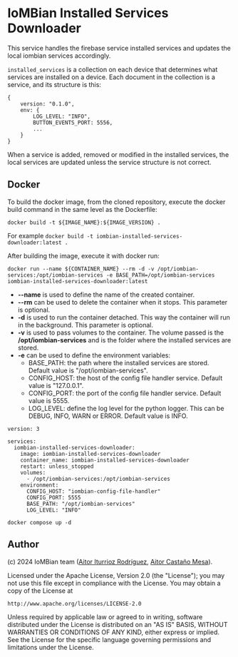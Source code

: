 # IoMBian Installed Services Downloader

This service handles the firebase service installed services and updates the local iombian services accordingly.

`installed_services` is a collection on each device that determines what services are installed on a device.
Each document in the collection is a service, and its structure is this:
```
{
    version: "0.1.0",
    env: {
        LOG_LEVEL: "INFO",
        BUTTON_EVENTS_PORT: 5556,
        ...
    }
}
```

When a service is added, removed or modified in the installed services, the local services are updated unless the service structure is not correct.

## Docker
To build the docker image, from the cloned repository, execute the docker build command in the same level as the Dockerfile:

```
docker build -t ${IMAGE_NAME}:${IMAGE_VERSION} .
```

For example `docker build -t iombian-installed-services-downloader:latest .`

After building the image, execute it with docker run:

```
docker run --name ${CONTAINER_NAME} --rm -d -v /opt/iombian-services:/opt/iombian-services -e BASE_PATH=/opt/iombian-services iombian-installed-services-downloader:latest
```

- **--name** is used to define the name of the created container.
- **--rm** can be used to delete the container when it stops. This parameter is optional.
- **-d** is used to run the container detached. This way the container will run in the background. This parameter is optional.
- **-v** is used to pass volumes to the container.
The volume passed is the **/opt/iombian-services** and is the folder where the installed services are stored.
- **-e** can be used to define the environment variables:
    - BASE_PATH: the path where the installed services are stored.
    Default value is "/opt/iombian-services".
    - CONFIG_HOST: the host of the config file handler service.
    Default value is "127.0.0.1".
    - CONFIG_PORT: the port of the config file handler service.
    Default value is 5555.
    - LOG_LEVEL: define the log level for the python logger.
    This can be DEBUG, INFO, WARN or ERROR.
    Default value is INFO.

```
version: 3

services:
  iombian-installed-services-downloader:
    image: iombian-installed-services-downloader
    container_name: iombian-installed-services-downloader
    restart: unless_stopped
    volumes:
      - /opt/iombian-services:/opt/iombian-services
    environment:
      CONFIG_HOST: "iombian-config-file-handler"
      CONFIG_PORT: 5555
      BASE_PATH: "/opt/iombian-services"
      LOG_LEVEL: "INFO"
```

```
docker compose up -d
```

## Author
(c) 2024 IoMBian team ([Aitor Iturrioz Rodríguez](https://github.com/bodiroga), [Aitor Castaño Mesa](https://github.com/aitorcas23)).

Licensed under the Apache License, Version 2.0 (the "License");
you may not use this file except in compliance with the License.
You may obtain a copy of the License at

    http://www.apache.org/licenses/LICENSE-2.0

Unless required by applicable law or agreed to in writing, software
distributed under the License is distributed on an "AS IS" BASIS,
WITHOUT WARRANTIES OR CONDITIONS OF ANY KIND, either express or implied.
See the License for the specific language governing permissions and
limitations under the License.
